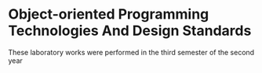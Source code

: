 # Object-oriented Programming Technologies And Design Standards
These laboratory works were performed in the third semester of the second year
